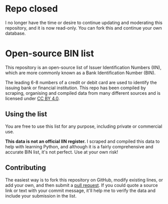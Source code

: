 # Repo closed

I no longer have the time or desire to continue updating and moderating this repository, and it is now read-only. You can fork this and continue your own database.

# Open-source BIN list

This repository is an open-source list of Issuer Identification Numbers (IIN), which are more commonly known as a Bank Identification Number (BIN).

The leading 6-8 numbers of a credit or debit card are used to identify the issuing bank or financial institution. This repo has been compiled by scraping, organising and compiled data from many different sources and is licensed under [CC BY 4.0](https://creativecommons.org/licenses/by/4.0/).

## Using the list

You are free to use this list for any purpose, including private or commercial use.

**This data is not an official IIN register.** I scraped and compiled this data to help with learning Python, and although it is a fairly comprehensive and accurate BIN list, it's not perfect. Use at your own risk!


## Contributing

The easiest way is to fork this repository on GitHub, modify existing lines, or add your own, and then submit a [pull request](https://help.github.com/en/articles/about-pull-requests). If you could quote a source link or text with your commit message, it'll help me to verify the data and include your submission in the list.

